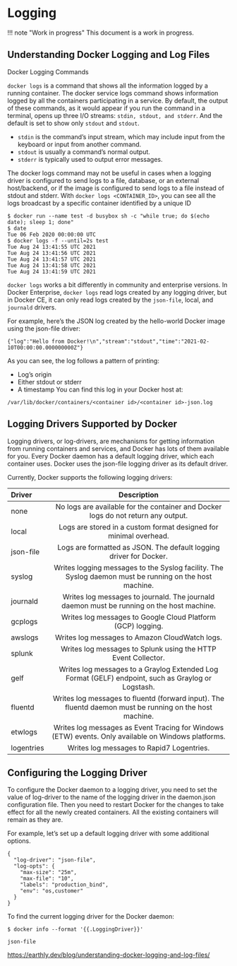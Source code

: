 # Logging

!!! note "Work in progress"
    This document is a work in progress.


## Understanding Docker Logging and Log Files

Docker Logging Commands

`docker logs` is a command that shows all the information logged by a running container. 
The docker service logs command shows information logged by all the containers participating in a service.
 By default, the output of these commands, as it would appear if you run the command in a terminal, 
 opens up three I/O streams: `stdin, stdout, and stderr`. And the default is set to show only `stdout` and `stdout`.

* `stdin` is the command’s input stream, which may include input from the keyboard or input from another command.
* `stdout` is usually a command’s normal output.
* `stderr` is typically used to output error messages.

The docker logs command may not be useful in cases when a logging driver is configured to send logs to a file, 
database, or an external host/backend, or if the image is configured to send logs to a file instead of stdout and stderr. 
With `docker logs <CONTAINER_ID>`, you can see all the logs broadcast by a specific container identified by a unique ID

```
$ docker run --name test -d busybox sh -c "while true; do $(echo date); sleep 1; done"
$ date
Tue 06 Feb 2020 00:00:00 UTC
$ docker logs -f --until=2s test
Tue Aug 24 13:41:55 UTC 2021
Tue Aug 24 13:41:56 UTC 2021
Tue Aug 24 13:41:57 UTC 2021
Tue Aug 24 13:41:58 UTC 2021
Tue Aug 24 13:41:59 UTC 2021
```

`docker logs` works a bit differently in community and enterprise versions. In Docker Enterprise, 
`docker logs` read logs created by any logging driver, but in Docker CE, it can only read logs created by the `json-file`, local, and `journald` drivers.

For example, here’s the JSON log created by the hello-world Docker image using the json-file driver:

```
{"log":"Hello from Docker!\n","stream":"stdout","time":"2021-02-10T00:00:00.000000000Z"}
```
As you can see, the log follows a pattern of printing:

* Log’s origin
* Either stdout or stderr
* A timestamp
You can find this log in your Docker host at:
```
/var/lib/docker/containers/<container id>/<container id>-json.log  
```

## Logging Drivers Supported by Docker

Logging drivers, or log-drivers, are mechanisms for getting information from running containers and services, 
and Docker has lots of them available for you. Every Docker daemon has a default logging driver,
 which each container uses. Docker uses the json-file logging driver as its default driver.

 Currently, Docker supports the following logging drivers:

| Driver      | Description |
| :---        |    :----:   |
| none       | No logs are available for the container and Docker logs do not return any output. |
| local      | Logs are stored in a custom format designed for minimal overhead.                 |
| json-file  | Logs are formatted as JSON. The default logging driver for Docker.                |
| syslog     | Writes logging messages to the Syslog facility. The Syslog daemon must be running on the host machine.|
| journald   | Writes log messages to journald. The journald daemon must be running on the host machine.|
| gcplogs    | Writes log messages to Google Cloud Platform (GCP) logging. |
| awslogs    | Writes log messages to Amazon CloudWatch logs. |
| splunk     | Writes log messages to Splunk using the HTTP Event Collector. |
| gelf       | Writes log messages to a Graylog Extended Log Format (GELF) endpoint, such as Graylog or Logstash. |
| fluentd    | Writes log messages to fluentd (forward input). The fluentd daemon must be running on the host machine. |
| etwlogs    | Writes log messages as Event Tracing for Windows (ETW) events. Only available on Windows platforms. |
| logentries | Writes log messages to Rapid7 Logentries. |


## Configuring the Logging Driver
To configure the Docker daemon to a logging driver, you need to set the value of log-driver to the name 
of the logging driver in the daemon.json configuration file. Then you need to restart Docker for
the changes to take effect for all the newly created containers. All the existing containers will remain as they are.

For example, let’s set up a default logging driver with some additional options.
```
{
  "log-driver": "json-file",
  "log-opts": {
    "max-size": "25m",
    "max-file": "10",
    "labels": "production_bind",
    "env": "os,customer"
  }
}
```

To find the current logging driver for the Docker daemon:

```
$ docker info --format '{{.LoggingDriver}}'

json-file
```


https://earthly.dev/blog/understanding-docker-logging-and-log-files/
